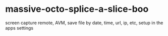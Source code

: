 # massive-octo-splice-a-slice-boo
screen capture remote, AVM, save file by date, time, url, ip, etc, setup in the apps settings
